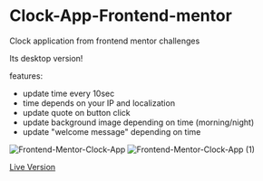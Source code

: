 # Clock-App-Frontend-mentor
Clock application from frontend mentor challenges

Its desktop version!

features: 
- update time every 10sec
- time depends on your IP and localization
- update quote on button click
- update background image depending on time (morning/night)
- update "welcome message" depending on time

![Frontend-Mentor-Clock-App](https://user-images.githubusercontent.com/51762310/207751825-8a903871-b8ed-4c56-b8a9-c6950c95a19c.png)
![Frontend-Mentor-Clock-App (1)](https://user-images.githubusercontent.com/51762310/207756425-e0fb502e-aeef-4dd8-b1c6-6e6b0daf993c.png)


[Live Version](https://bilecky.github.io/Clock-App-Frontend-mentor/)
